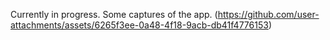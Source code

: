 Currently in progress.
Some captures of the app.
(https://github.com/user-attachments/assets/6265f3ee-0a48-4f18-9acb-db41f4776153)
